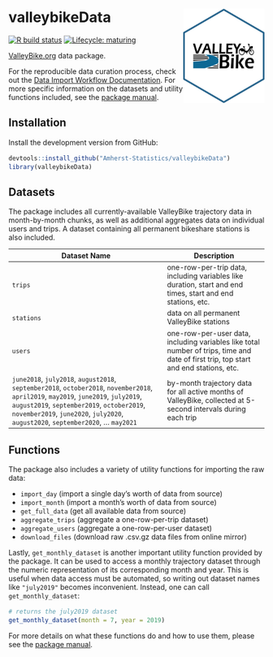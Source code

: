 
# valleybikeData <img src="man/figures/logo.png" title="logo created with hexSticker" width="160px" align="right"/>

<!-- badges: start -->

[![R build
status](https://github.com/Amherst-Statistics/valleybikeData/workflows/R-CMD-check/badge.svg)](https://github.com/Amherst-Statistics/valleybikeData/actions)
[![Lifecycle:
maturing](https://img.shields.io/badge/lifecycle-maturing-blue.svg)](https://www.tidyverse.org/lifecycle/#maturing)
<!-- badges: end -->

[ValleyBike.org](https://www.valleybike.org/) data package.

For the reproducible data curation process, check out the [Data Import
Workflow
Documentation](https://amherst-statistics.github.io/valleybikeData/).
For more specific information on the datasets and utility functions
included, see the [package
manual](https://github.com/Amherst-Statistics/valleybikeData/blob/master/valleybikeData_0.0.1.pdf).

## Installation

Install the development version from GitHub:

``` r
devtools::install_github("Amherst-Statistics/valleybikeData")
library(valleybikeData)
```

## Datasets

The package includes all currently-available ValleyBike trajectory data
in month-by-month chunks, as well as additional aggregates data on
individual users and trips. A dataset containing all permanent bikeshare
stations is also included.

| Dataset Name                                                                                                                                                                                                                                                           | Description                                                                                                                          |
| ---------------------------------------------------------------------------------------------------------------------------------------------------------------------------------------------------------------------------------------------------------------------- | ------------------------------------------------------------------------------------------------------------------------------------ |
| `trips`                                                                                                                                                                                                                                                                | one-row-per-trip data, including variables like duration, start and end times, start and end stations, etc.                          |
| `stations`                                                                                                                                                                                                                                                             | data on all permanent ValleyBike stations                                                                                            |
| `users`                                                                                                                                                                                                                                                                | one-row-per-user data, including variables like total number of trips, time and date of first trip, top start and end stations, etc. |
| `june2018`, `july2018`, `august2018`, `september2018`, `october2018`, `november2018`, `april2019`, `may2019`, `june2019`, `july2019`, `august2019`, `september2019`, `october2019`, `november2019`, `june2020`, `july2020`, `august2020`, `september2020`, … `may2021` | by-month trajectory data for all active months of ValleyBike, collected at 5-second intervals during each trip                       |

## Functions

The package also includes a variety of utility functions for importing
the raw data:

  - `import_day` (import a single day’s worth of data from source)
  - `import_month` (import a month’s worth of data from source)
  - `get_full_data` (get all available data from source)
  - `aggregate_trips` (aggregate a one-row-per-trip dataset)
  - `aggregate_users` (aggregate a one-row-per-user dataset)
  - `download_files` (download raw .csv.gz data files from online
    mirror)

Lastly, `get_monthly_dataset` is another important utility function
provided by the package. It can be used to access a monthly trajectory
dataset through the numeric representation of its corresponding month
and year. This is useful when data access must be automated, so writing
out dataset names like `"july2019"` becomes inconvenient. Instead, one
can call `get_monthly_dataset`:

``` r
# returns the july2019 dataset
get_monthly_dataset(month = 7, year = 2019)
```

For more details on what these functions do and how to use them, please
see the [package
manual](https://github.com/Amherst-Statistics/valleybikeData/blob/master/valleybikeData_0.0.1.pdf).
